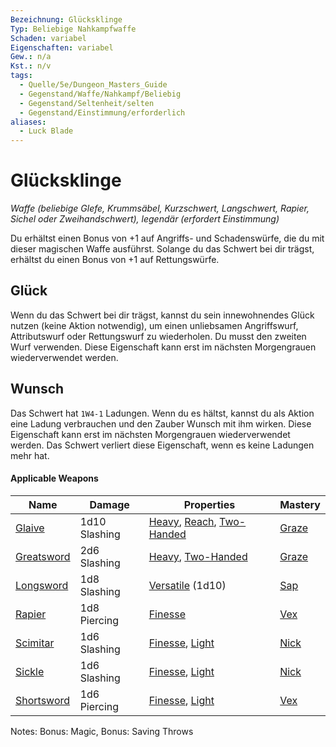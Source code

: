 ```yaml
---
Bezeichnung: Glücksklinge
Typ: Beliebige Nahkampfwaffe
Schaden: variabel
Eigenschaften: variabel
Gew.: n/a
Kst.: n/v
tags:
  - Quelle/5e/Dungeon_Masters_Guide
  - Gegenstand/Waffe/Nahkampf/Beliebig
  - Gegenstand/Seltenheit/selten
  - Gegenstand/Einstimmung/erforderlich
aliases:
  - Luck Blade
---
```

# Glücksklinge
_Waffe (beliebige Glefe, Krummsäbel, Kurzschwert, Langschwert, Rapier, Sichel oder Zweihandschwert), legendär (erfordert Einstimmung)_

Du erhältst einen Bonus von +1 auf Angriffs- und Schadenswürfe, die du mit dieser magischen Waffe ausführst. Solange du das Schwert bei dir trägst, erhältst du einen Bonus von +1 auf Rettungswürfe.

## Glück
Wenn du das Schwert bei dir trägst, kannst du sein innewohnendes Glück nutzen (keine Aktion notwendig), um einen unliebsamen Angriffswurf, Attributswurf oder Rettungswurf zu wiederholen. Du musst den zweiten Wurf verwenden. Diese Eigenschaft kann erst im nächsten Morgengrauen wiederverwendet werden.

## Wunsch
Das Schwert hat `1W4-1` Ladungen. Wenn du es hältst, kannst du als Aktion eine Ladung verbrauchen und den Zauber Wunsch mit ihm wirken. Diese Eigenschaft kann erst im nächsten Morgengrauen wiederverwendet werden. Das Schwert verliert diese Eigenschaft, wenn es keine Ladungen mehr hat.

#### Applicable Weapons
|Name|Damage|Properties|Mastery|
|---|---|---|---|
|[Glaive](https://www.dndbeyond.com/magic-items/9228825-luck-blade-glaive)|1d10 Slashing|[Heavy](https://www.dndbeyond.com/sources/dnd/free-rules/equipment#Heavy), [Reach](https://www.dndbeyond.com/sources/dnd/free-rules/equipment#Reach), [Two-Handed](https://www.dndbeyond.com/sources/dnd/free-rules/equipment#Two-Handed)|[Graze](https://www.dndbeyond.com/sources/dnd/free-rules/equipment#Graze)|
|[Greatsword](https://www.dndbeyond.com/magic-items/9228826-luck-blade-greatsword)|2d6 Slashing|[Heavy](https://www.dndbeyond.com/sources/dnd/free-rules/equipment#Heavy), [Two-Handed](https://www.dndbeyond.com/sources/dnd/free-rules/equipment#Two-Handed)|[Graze](https://www.dndbeyond.com/sources/dnd/free-rules/equipment#Graze)|
|[Longsword](https://www.dndbeyond.com/magic-items/9228827-luck-blade-longsword)|1d8 Slashing|[Versatile](https://www.dndbeyond.com/sources/dnd/free-rules/equipment#Versatile) (1d10)|[Sap](https://www.dndbeyond.com/sources/dnd/free-rules/equipment#Sap)|
|[Rapier](https://www.dndbeyond.com/magic-items/9228828-luck-blade-rapier)|1d8 Piercing|[Finesse](https://www.dndbeyond.com/sources/dnd/free-rules/equipment#Finesse)|[Vex](https://www.dndbeyond.com/sources/dnd/free-rules/equipment#Vex)|
|[Scimitar](https://www.dndbeyond.com/magic-items/9228829-luck-blade-scimitar)|1d6 Slashing|[Finesse](https://www.dndbeyond.com/sources/dnd/free-rules/equipment#Finesse), [Light](https://www.dndbeyond.com/sources/dnd/free-rules/equipment#Light)|[Nick](https://www.dndbeyond.com/sources/dnd/free-rules/equipment#Nick)|
|[Sickle](https://www.dndbeyond.com/magic-items/9228831-luck-blade-sickle)|1d6 Slashing|[Finesse](https://www.dndbeyond.com/sources/dnd/free-rules/equipment#Finesse), [Light](https://www.dndbeyond.com/sources/dnd/free-rules/equipment#Light)|[Nick](https://www.dndbeyond.com/sources/dnd/free-rules/equipment#Nick)|
|[Shortsword](https://www.dndbeyond.com/magic-items/9228830-luck-blade-shortsword)|1d6 Piercing|[Finesse](https://www.dndbeyond.com/sources/dnd/free-rules/equipment#Finesse), [Light](https://www.dndbeyond.com/sources/dnd/free-rules/equipment#Light)|[Vex](https://www.dndbeyond.com/sources/dnd/free-rules/equipment#Vex)|

Notes: Bonus: Magic, Bonus: Saving Throws